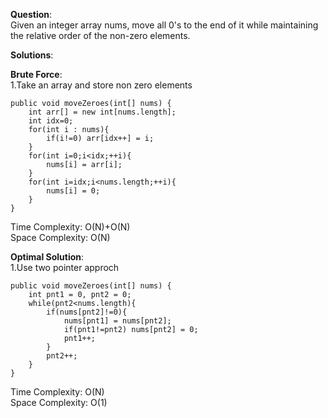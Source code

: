 **Question**:  
Given an integer array nums, move all 0's to the end of it while maintaining the relative order of the non-zero elements.  
 
**Solutions**:   

**Brute Force**:  
1.Take an array and store non zero elements  

    public void moveZeroes(int[] nums) {
        int arr[] = new int[nums.length];
        int idx=0;
        for(int i : nums){
            if(i!=0) arr[idx++] = i;
        }
        for(int i=0;i<idx;++i){
            nums[i] = arr[i];
        }
        for(int i=idx;i<nums.length;++i){
            nums[i] = 0;
        }
    }

Time Complexity: O(N)+O(N)  
Space Complexity: O(N)  


**Optimal Solution**:    
1.Use two pointer approch

    public void moveZeroes(int[] nums) {
        int pnt1 = 0, pnt2 = 0;
        while(pnt2<nums.length){
            if(nums[pnt2]!=0){
                nums[pnt1] = nums[pnt2];
                if(pnt1!=pnt2) nums[pnt2] = 0;
                pnt1++;
            }
            pnt2++;
        }
    }

Time Complexity: O(N)  
Space Complexity: O(1)